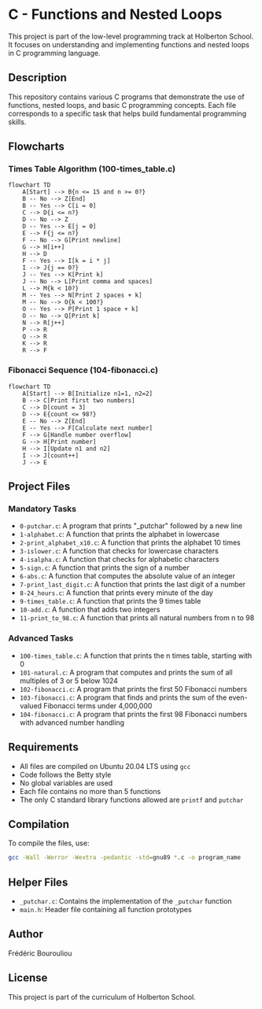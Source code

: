 # C - Functions and Nested Loops

This project is part of the low-level programming track at Holberton School. It focuses on understanding and implementing functions and nested loops in C programming language.

## Description

This repository contains various C programs that demonstrate the use of functions, nested loops, and basic C programming concepts. Each file corresponds to a specific task that helps build fundamental programming skills.

## Flowcharts

### Times Table Algorithm (100-times_table.c)
```mermaid
flowchart TD
    A[Start] --> B{n <= 15 and n >= 0?}
    B -- No --> Z[End]
    B -- Yes --> C[i = 0]
    C --> D{i <= n?}
    D -- No --> Z
    D -- Yes --> E[j = 0]
    E --> F{j <= n?}
    F -- No --> G[Print newline]
    G --> H[i++]
    H --> D
    F -- Yes --> I[k = i * j]
    I --> J{j == 0?}
    J -- Yes --> K[Print k]
    J -- No --> L[Print comma and spaces]
    L --> M{k < 10?}
    M -- Yes --> N[Print 2 spaces + k]
    M -- No --> O{k < 100?}
    O -- Yes --> P[Print 1 space + k]
    O -- No --> Q[Print k]
    N --> R[j++]
    P --> R
    Q --> R
    K --> R
    R --> F
```

### Fibonacci Sequence (104-fibonacci.c)
```mermaid
flowchart TD
    A[Start] --> B[Initialize n1=1, n2=2]
    B --> C[Print first two numbers]
    C --> D[count = 3]
    D --> E{count <= 98?}
    E -- No --> Z[End]
    E -- Yes --> F[Calculate next number]
    F --> G[Handle number overflow]
    G --> H[Print number]
    H --> I[Update n1 and n2]
    I --> J[count++]
    J --> E
```

## Project Files

### Mandatory Tasks

* `0-putchar.c`: A program that prints "_putchar" followed by a new line
* `1-alphabet.c`: A function that prints the alphabet in lowercase
* `2-print_alphabet_x10.c`: A function that prints the alphabet 10 times
* `3-islower.c`: A function that checks for lowercase characters
* `4-isalpha.c`: A function that checks for alphabetic characters
* `5-sign.c`: A function that prints the sign of a number
* `6-abs.c`: A function that computes the absolute value of an integer
* `7-print_last_digit.c`: A function that prints the last digit of a number
* `8-24_hours.c`: A function that prints every minute of the day
* `9-times_table.c`: A function that prints the 9 times table
* `10-add.c`: A function that adds two integers
* `11-print_to_98.c`: A function that prints all natural numbers from n to 98

### Advanced Tasks

* `100-times_table.c`: A function that prints the n times table, starting with 0
* `101-natural.c`: A program that computes and prints the sum of all multiples of 3 or 5 below 1024
* `102-fibonacci.c`: A program that prints the first 50 Fibonacci numbers
* `103-fibonacci.c`: A program that finds and prints the sum of the even-valued Fibonacci terms under 4,000,000
* `104-fibonacci.c`: A program that prints the first 98 Fibonacci numbers with advanced number handling

## Requirements

* All files are compiled on Ubuntu 20.04 LTS using `gcc`
* Code follows the Betty style
* No global variables are used
* Each file contains no more than 5 functions
* The only C standard library functions allowed are `printf` and `putchar`

## Compilation

To compile the files, use:
```bash
gcc -Wall -Werror -Wextra -pedantic -std=gnu89 *.c -o program_name
```

## Helper Files

* `_putchar.c`: Contains the implementation of the `_putchar` function
* `main.h`: Header file containing all function prototypes

## Author

Frédéric Bourouliou

## License

This project is part of the curriculum of Holberton School.
